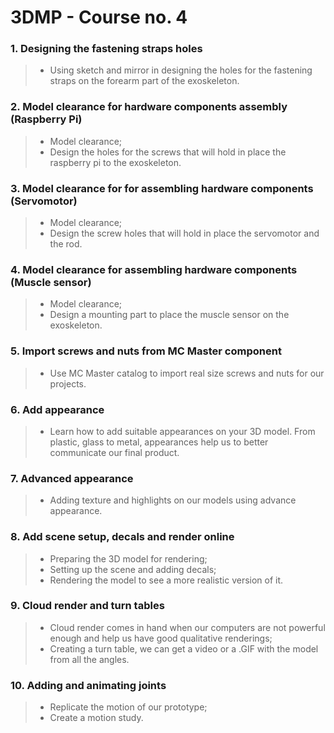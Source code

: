 # 3DMP - Course no. 4

### 1. Designing the fastening straps holes
> - Using sketch and mirror in designing the holes for the fastening straps on the forearm part of the exoskeleton.
### 2. Model clearance for hardware components assembly (Raspberry Pi)
> - Model clearance;
> - Design the holes for the screws that will hold in place the raspberry pi to the exoskeleton.
### 3. Model clearance for for assembling hardware components (Servomotor)
> - Model clearance;
> - Design the screw holes that will hold in place the servomotor and the rod.
### 4. Model clearance for assembling hardware components (Muscle sensor)
> - Model clearance;
> - Design a mounting part to place the muscle sensor on the exoskeleton.
### 5. Import screws and nuts from MC Master component
> - Use MC Master catalog to import real size screws and nuts for our projects.
### 6. Add appearance
> - Learn how to add suitable appearances on your 3D model. From plastic, glass to metal, appearances help us to better communicate our final product.
### 7. Advanced appearance
> - Adding texture and highlights on our models using advance appearance.
### 8. Add scene setup, decals and render online
> - Preparing the 3D model for rendering;
> - Setting up the scene and adding decals;
> - Rendering the model to see a more realistic version of it.
### 9. Cloud render and turn tables
> - Cloud render comes in hand when our computers are not powerful enough and help us have good qualitative renderings;
> - Creating a turn table, we can get a video or a .GIF with the model from all the angles.
### 10. Adding and animating joints
> - Replicate the motion of our prototype;
> - Create a motion study.
